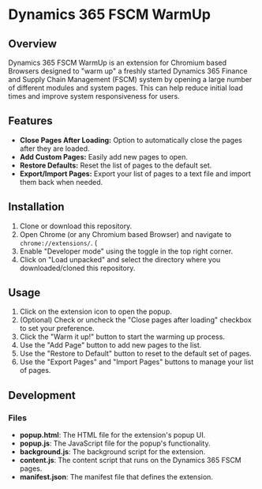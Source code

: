 # Dynamics 365 FSCM WarmUp

## Overview

Dynamics 365 FSCM WarmUp is an extension for Chromium based Browsers designed to "warm up" a freshly started Dynamics 365 Finance and Supply Chain Management (FSCM) system by opening a large number of different modules and system pages. This can help reduce initial load times and improve system responsiveness for users.

## Features

- **Close Pages After Loading:** Option to automatically close the pages after they are loaded.
- **Add Custom Pages:** Easily add new pages to open.
- **Restore Defaults:** Reset the list of pages to the default set.
- **Export/Import Pages:** Export your list of pages to a text file and import them back when needed.

## Installation

1. Clone or download this repository.
2. Open Chrome (or any Chromium based Browser) and navigate to `chrome://extensions/`. (
3. Enable "Developer mode" using the toggle in the top right corner.
4. Click on "Load unpacked" and select the directory where you downloaded/cloned this repository.

## Usage

1. Click on the extension icon to open the popup.
2. (Optional) Check or uncheck the "Close pages after loading" checkbox to set your preference.
3. Click the "Warm it up!" button to start the warming up process.
4. Use the "Add Page" button to add new pages to the list.
5. Use the "Restore to Default" button to reset to the default set of pages.
6. Use the "Export Pages" and "Import Pages" buttons to manage your list of pages.

## Development

### Files

- **popup.html**: The HTML file for the extension's popup UI.
- **popup.js**: The JavaScript file for the popup's functionality.
- **background.js**: The background script for the extension.
- **content.js**: The content script that runs on the Dynamics 365 FSCM pages.
- **manifest.json**: The manifest file that defines the extension.
